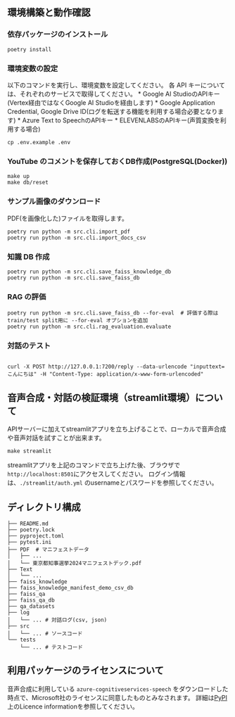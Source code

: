 ## 環境構築と動作確認

### 依存パッケージのインストール

```
poetry install
```

### 環境変数の設定
   以下のコマンドを実行し、環境変数を設定してください。
   各 API キーについては、それぞれのサービスで取得してください。
    * Google AI StudioのAPIキー(Vertex経由ではなくGoogle AI Studioを経由します)
    * Google Application Credential, Google Drive ID(ログを転送する機能を利用する場合必要となります)
    * Azure Text to SpeechのAPIキー
    * ELEVENLABSのAPIキー(声質変換を利用する場合)

```
cp .env.example .env
```

### YouTube のコメントを保存しておくDB作成(PostgreSQL(Docker))

```
make up
make db/reset
```

###  サンプル画像のダウンロード

PDF(を画像化した)ファイルを取得します。

```
poetry run python -m src.cli.import_pdf
poetry run python -m src.cli.import_docs_csv
```

###  知識 DB 作成

```
poetry run python -m src.cli.save_faiss_knowledge_db
poetry run python -m src.cli.save_faiss_db
```

###  RAG の評価

```
poetry run python -m src.cli.save_faiss_db --for-eval  # 評価する際はtrain/test split用に --for-eval オプションを追加
poetry run python -m src.cli.rag_evaluation.evaluate
```


### 対話のテスト

```

curl -X POST http://127.0.0.1:7200/reply --data-urlencode "inputtext=こんにちは" -H "Content-Type: application/x-www-form-urlencoded"

```


## 音声合成・対話の検証環境（streamlit環境）について
APIサーバーに加えてstreamlitアプリを立ち上げることで、ローカルで音声合成や音声対話を試すことが出来ます。

```
make streamlit
```

streamlitアプリを上記のコマンドで立ち上げた後、ブラウザで`http://localhost:8501`にアクセスしてください。
ログイン情報は、`./streamlit/auth.yml` のusernameとパスワードを参照してください。


## ディレクトリ構成

```
├── README.md
├── poetry.lock
├── pyproject.toml
├── pytest.ini
├── PDF  # マニフェストデータ
│   ├── ...
│   └── 東京都知事選挙2024マニフェストデック.pdf
├── Text
│   └── ...
├── faiss_knowledge
├── faiss_knowledge_manifest_demo_csv_db
├── faiss_qa
├── faiss_qa_db
├── qa_datasets
├── log
│   └── ... # 対話ログ(csv, json)
├── src
│   └── ... # ソースコード
└── tests
    └── ... # テストコード
```

## 利用パッケージのライセンスについて
音声合成に利用している `azure-cognitiveservices-speech` をダウンロードした時点で、Microsoft社のライセンスに同意したものとみなされます。
詳細は[PyPI](https://pypi.org/project/azure-cognitiveservices-speech/)上のLicence informationを参照してください。
